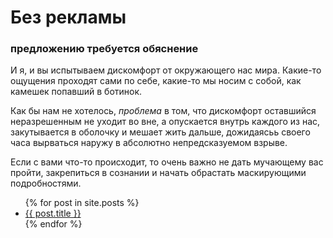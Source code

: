# Без рекламы

### предложению требуется обяснение

И я, и вы испытываем дискомфорт от окружающего нас мира. Какие-то   ощущения проходят сами по себе, какие-то мы носим с собой, как камешек попавший в ботинок.

Как бы нам не хотелось, *проблема* в том, что дискомфорт оставшийся неразрешенным не уходит во вне, а опускается внутрь каждого из нас, закутывается в оболочку и мешает жить дальше, дожидаясьь своего часа вырваться наружу в абсолютно непредсказуемом взрыве.

Если с вами что-то происходит, то очень важно не дать мучающему вас пройти, закрепиться в сознании и начать обрастать маскирующими подробностями.

<ul>
  {% for post in site.posts %}
    <li>
      <a href="{{ post.url }}">{{ post.title }}</a>
    </li>
  {% endfor %}
</ul>
